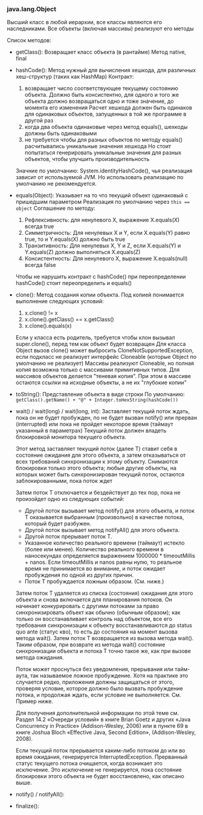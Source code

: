 ### java.lang.Object

Высший класс в любой иерархии, все классы являются его наследниками.
Все объекты (включая массивы) реализуют его методы

Список методов:
* getClass():
  Возвращает класс объекта (в рантайме)
  Метод native, final


* hashCode():
  Метод нужный для вычисления хешкода, для различных хеш-структур (таких как HashMap)
  Контракт:
  1) возвращает число соответствующее текущему состоянию объекта.
     Должно быть консистентно, для одного и того же объекта должно возвращаться одно и тоже значение, до момента его изменения
     Расчет хешкода должен быть одинаков для одинаковых объектов, запущенных в той же программе в другой раз
  2) когда два объекта одинаковые через метод equals(), шехкоды должны быть одинаковыми
  3) не требуется чтобы для разных объектов по методу equals() расчитывались уникальные значения хешкода
     Но стоит попытаться генерировать уникальные значения для разных объектов, чтобы улучшить производительность
  
  Значние по умолчанию: System.identityHashCode(), чья реализация зависит от используемой JVM.
  Но использовать реализацию по умолчанию не рекомендуется.


* equals(Object):
  Указывает на то что текущий объект одинаковый с пришедшим параметром
  Реализация по умолчанию через `this == object`
  Соглашение по методу:
  1) Рефлексивность: 
     для ненулевого X, выражение X.equals(X) всегда true
  2) Симметричность:
     Для ненулевых X и Y, если X.equals(Y) равно true, то и Y.equals(X) должно быть true
  3) Транзитивность:
     Для ненулевых X, Y и Z, если X.equals(Y) и Y.equals(Z) должно выполняться X.equals(Z)
  4) Консистентность:
     Для ненулевого X, выражение X.equals(null) всегда false
  
  Чтобы не нарушить контракт с hashCode() при переопределении hashCode() стоит переопределить и equals()


* clone():
  Метод создания копии объекта. Под копией понимается выполнение следующих условий:
  1) x.clone() != x
  2) x.clone().getClass() == x.getClass()
  3) x.clone().equals(x)
  
  Если у класса есть родитель, требуется чтобы клон вызывал super.clone(), перед тем как объект будет возвращен
  Для класса Object вызов clone() может выбросить CloneNotSupportedException, если подкласс не реализует интерфейс Cloneable (которые Object по умолчанию не реализует)
  Массивы реализуют Cloneable, но полная копия возможна только с массивами примитивных типов. Для массивов объектов делается "теневая копия".
  При этом в массиве остаются ссылки на исходные объекты, а не их "глубокие копии"


* toString():
  Представление объекта в виде строки
  По умолчанию: `getClass().getName() + "@" + Integer.toHexString(hashCode())`


* wait() / wait(long) / wait(long, int):
  Заставляет текущий поток ждать, пока он не будет пробужден, по не будет вызван notify() или прерван (interrupted)
  или пока не пройдет некоторое время (таймаут указанный в параметрах)
  Текущий поток должен владеть блокировкой монитора текущего объекта.

  Этот метод заставляет текущий поток (далее T) ставит себя в состояние ожидания для этого объекта, 
  а затем отказываться от всех требований синхронизации к этому объекту.
  Снимаются блокировки только этого объекта; любые другие объекты, на которых может быть синхронизирован текущий поток,
  остаются заблокированными, пока поток ждет

  Затем поток T отключается и бездействует до тех пор, пока не произойдет одно из следующих событий:

  - Другой поток вызывает метод notify() для этого объекта, и поток T оказывается выбранным (произвольно) в качестве потока, который будет разбужен.
  - Другой поток вызывает метод notifyAll() для этого объекта.
  - Другой поток прерывает поток T.
  - Указанное количество реального времени (таймаут) истекло (более или менее).
    Количество реального времени в наносекундах определяется выражением 1000000 * timeoutMillis + nanos.
    Если timeoutMillis и nanos равны нулю, то реальное время не принимается во внимание, и поток ожидает пробуждения по одной из других причин.
  - Поток T пробуждается ложным образом. (См. ниже.)

  Затем поток T удаляется из списка (состояния) ожидания для этого объекта и снова включается для планирования потоков.
  Он начинает конкурировать с другими потоками за право синхронизировать объект как обычно (обычным образом);
  как только он восстанавливает контроль над объектом, все его требования синхронизации к объекту восстанавливаются до status quo ante (статус кво),
  то есть до состояния на момент вызова метода wait().
  Затем поток T возвращается из вызова метода wait(). Таким образом, при возврате из метода wait() состояние синхронизации объекта 
  и потока T точно такое же, как при вызове метода ожидания.
 
  Поток может проснуться без уведомления, прерывания или тайм-аута, так называемое ложное пробуждение.
  Хотя на практике это случается редко, приложения должны защищаться от этого, проверяя условие, которое должно было вызвать пробуждение потока,
  и продолжая ждать, если условие не выполняется. См. Пример ниже.

  Для получения дополнительной информации по этой теме см. Раздел 14.2 «Очереди условий» в книге Brian Goetz и других «Java Concurrency in Practice» (Addison-Wesley, 2006) 
  или в пункте 69 в книге Joshua Bloch «Effective Java, Second Edition», (Addison-Wesley, 2008).
 
  Если текущий поток прерывается каким-либо потоком до или во время ожидания, генерируется InterruptedException.
  Прерванный статус текущего потока очищается, когда возникает это исключение.
  Это исключение не генерируется, пока состояние блокировки этого объекта не будет восстановлено, как описано выше.


* notify() / notifyAll():


* finalize():



